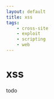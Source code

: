 ```yaml
---
layout: default
title: xss
tags:
    - cross-site
    - exploit
    - scripting
    - web
---
```

# xss

todo